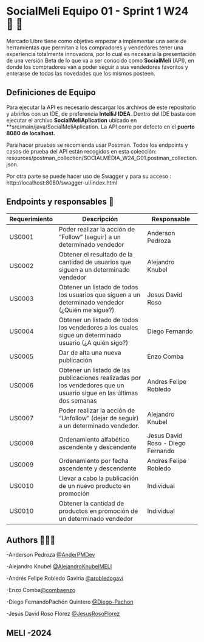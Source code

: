 
# SocialMeli Equipo 01 - Sprint 1 W24 👥 🤝

Mercado Libre tiene como objetivo empezar a implementar una serie de herramientas que permitan a los compradores y vendedores tener una experiencia totalmente innovadora,  por lo cual es necesaria la presentación de una versión Beta de lo que va a ser conocido como **SocialMeli** (API), en donde los compradores van a poder seguir a sus vendedores favoritos y enterarse de todas las novedades que los mismos posteen.

## Definiciones de Equipo 

Para ejecutar la API es necesario descargar los archivos de este repositorio y abrirlos con un IDE, de preferencia **IntelliJ IDEA**. Dentro del IDE basta con ejecutar el archivo **SocialMeliAplication** ubicado en **src/main/java/SocialMeliAplication. La API corre por defecto en el **puerto 8080 de localhost.**

Para hacer pruebas se recomienda usar Postman. Todos los endpoints y casos de prueba del API están recogidos en esta colección: resources/postman_collection/SOCIALMEDIA_W24_G01.postman_collection.json.

Por otra parte se puede hacer uso de Swagger y para su acceso : http://localhost:8080/swagger-ui/index.html

## Endpoints y responsables 📍

| Requerimiento | Descripción                                                                                                           | Responsable	                              |
|---------------|-----------------------------------------------------------------------------------------------------------------------|-------------------------------------------|
| US0001        | Poder realizar la acción de “Follow” (seguir) a un determinado vendedor                                               | Anderson Pedroza        	                 |
| US0002        | Obtener el resultado de la cantidad de usuarios que siguen a un determinado vendedor                                  | Alejandro Knubel       	                  |
| US0003        | Obtener un listado de todos los usuarios que siguen a un determinado vendedor (¿Quién me sigue?)                      | Jesus David Roso       	                  |
| US0004        | Obtener  un listado de todos los vendedores a los cuales sigue un determinado usuario (¿A quién sigo?)                | Diego Fernando 		 	                       |
| US0005        | Dar de alta una nueva publicación                                                                                     | Enzo Comba		 	                            |
| US0006        | Obtener un listado de las publicaciones realizadas por los vendedores que un usuario sigue en las últimas dos semanas | Andres Felipe Robledo		 	                 |
| US0007        | Poder realizar la acción de “Unfollow” (dejar de seguir) a un determinado vendedor.                                   | Alejandro Knubel     	                    |
| US0008        | Ordenamiento alfabético ascendente y descendente                                                                      | Jesus David Roso  - Diego Fernando      	 |
| US0009        | Ordenamiento por fecha ascendente y descendente                                                                       | Andres Felipe Robledo       	             |
| US0010        | Llevar a cabo la publicación de un nuevo producto en promoción                                                        | Individual       	                        |
| US0010        | Obtener la cantidad de productos en promoción de un determinado vendedor                                                      | Individual       	                        |




## Authors 👨🏻‍💻
-Anderson Pedroza [@AnderPMDev](https://github.com/AnderPMDev)

-Alejandro Knubel [@AlejandroKnubelMELI](https://github.com/AlejandroKnubelMELI)

-Andrés Felipe Robledo Gaviria [@arobledogavi](https://github.com/arobledogavi)

-Enzo Comba[@combaenzo](https://github.com/combaenzo)

-Diego FernandoPachón Quintero [@Diego-Pachon](https://github.com/Diego-Pachon)

-Jesús David Roso Flórez [@JesusRosoFlorez](https://github.com/JesusRosoFlorez)


## MELI -2024



